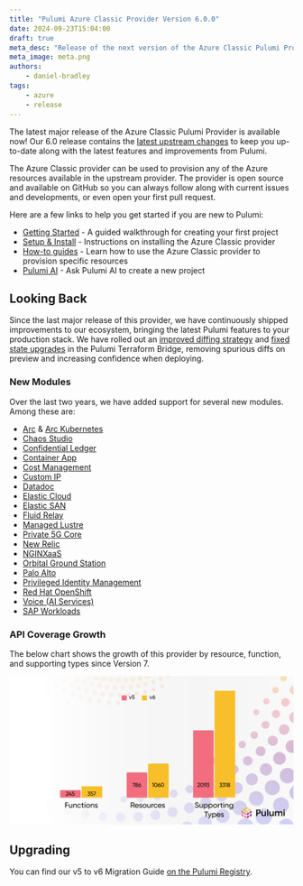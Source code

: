 ```yaml
---
title: "Pulumi Azure Classic Provider Version 6.0.0"
date: 2024-09-23T15:04:00
draft: true
meta_desc: "Release of the next version of the Azure Classic Pulumi Provider"
meta_image: meta.png
authors:
    - daniel-bradley
tags:
    - azure
    - release
---
```


The latest major release of the Azure Classic Pulumi Provider is available now!
Our 6.0 release contains the [latest upstream changes](https://github.com/hashicorp/terraform-provider-azurerm/releases/tag/v4.0.1) to keep you up-to-date along with the latest features and improvements from Pulumi.

The Azure Classic provider can be used to provision any of the Azure resources available in the upstream provider.
The provider is open source and available on GitHub so you can always follow along with current issues and developments, or even open your first pull request.

<!--more-->

Here are a few links to help you get started if you are new to Pulumi:

- [Getting Started](https://www.pulumi.com/docs/iac/get-started/azure/) - A guided walkthrough for creating your first project
- [Setup & Install](https://www.pulumi.com/registry/packages/azure/installation-configuration/) - Instructions on installing the Azure Classic provider
- [How-to guides](https://www.pulumi.com/registry/packages/azure/how-to-guides/) - Learn how to use the Azure Classic provider to provision specific resources
- [Pulumi AI](https://www.pulumi.com/ai) - Ask Pulumi AI to create a new project

## Looking Back

Since the last major release of this provider, we have continuously shipped improvements to our ecosystem, bringing the latest Pulumi features to your production stack.
We have rolled out an [improved diffing strategy](https://github.com/pulumi/pulumi-terraform-bridge/issues/1785) and [fixed state upgrades](https://github.com/pulumi/pulumi-terraform-bridge/pull/2081) in the Pulumi Terraform Bridge, removing spurious diffs on preview and increasing confidence when deploying.

### New Modules

Over the last two years, we have added support for several new modules. Among these are:

- [Arc](https://www.pulumi.com/registry/packages/azure/api-docs/arc/) & [Arc Kubernetes](https://www.pulumi.com/registry/packages/azure/api-docs/arckubernetes/)
- [Chaos Studio](https://www.pulumi.com/registry/packages/azure/api-docs/chaosstudio/)
- [Confidential Ledger](https://www.pulumi.com/registry/packages/azure/api-docs/confidentialledger/)
- [Container App](https://www.pulumi.com/registry/packages/azure/api-docs/containerapp/)
- [Cost Management](https://www.pulumi.com/registry/packages/azure/api-docs/costmanagement/)
- [Custom IP](https://www.pulumi.com/registry/packages/azure/api-docs/customip/)
- [Datadoc](https://www.pulumi.com/registry/packages/azure/api-docs/datadog/)
- [Elastic Cloud](https://www.pulumi.com/registry/packages/azure/api-docs/elasticcloud/)
- [Elastic SAN](https://www.pulumi.com/registry/packages/azure/api-docs/elasticsan/)
- [Fluid Relay](https://www.pulumi.com/registry/packages/azure/api-docs/fluidrelay/)
- [Managed Lustre](https://www.pulumi.com/registry/packages/azure/api-docs/managedlustre/)
- [Private 5G Core](https://www.pulumi.com/registry/packages/azure/api-docs/mobile/)
- [New Relic](https://www.pulumi.com/registry/packages/azure/api-docs/newrelic/)
- [NGINXaaS](https://www.pulumi.com/registry/packages/azure/api-docs/nginx/)
- [Orbital Ground Station](https://www.pulumi.com/registry/packages/azure/api-docs/orbital/)
- [Palo Alto](https://www.pulumi.com/registry/packages/azure/api-docs/paloalto/)
- [Privileged Identity Management](https://www.pulumi.com/registry/packages/azure/api-docs/pim/)
- [Red Hat OpenShift](https://www.pulumi.com/registry/packages/azure/api-docs/redhatopenshift/)
- [Voice (AI Services)](https://www.pulumi.com/registry/packages/azure/api-docs/voice/)
- [SAP Workloads](https://www.pulumi.com/registry/packages/azure/api-docs/workloadssap/)

### API Coverage Growth

The below chart shows the growth of this provider by resource, function, and supporting types since Version 7.

![azure-coverage](./azure-coverage.png)

## Upgrading

You can find our v5 to v6 Migration Guide [on the Pulumi Registry](https://www.pulumi.com/registry/packages/azure/v6-migration/).
